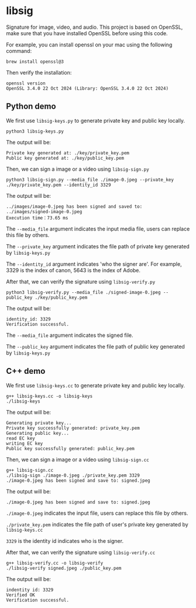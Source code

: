 # libsig
Signature for image, video, and audio. This project is based on OpenSSL, make sure that you have installed OpenSSL before using this code. 

For example, you can install openssl on your mac using the following command:

    brew install openssl@3

Then verify the installation:

    openssl version
    OpenSSL 3.4.0 22 Oct 2024 (Library: OpenSSL 3.4.0 22 Oct 2024)

## Python demo

We first use `libsig-keys.py` to generate private key and public key locally. 

    python3 libsig-keys.py

The output will be:

    Private key generated at: ./key/private_key.pem
    Public key generated at: ./key/public_key.pem

Then, we can sign a image or a video using `libsig-sign.py`

    python3 libsig-sign.py --media_file ./image-0.jpeg --private_key ./key/private_key.pem --identity_id 3329

The output will be:

    ../images/image-0.jpeg has been signed and saved to: 
    ../images/signed-image-0.jpeg
    Execution time：73.65 ms

The `--media_file` argument indicates the input media file, users can replace this file by others.

The `--private_key` argument indicates the file path of private key generated by `libsig-keys.py`

The `--identity_id` argument indicates 'who the signer are'. For example, 3329 is the index of canon, 5643 is the index of Adobe.

After that, we can verify the signature using `libsig-verify.py`

    python3 libsig-verify.py --media_file ./signed-image-0.jpeg --public_key ./key/public_key.pem

The output will be:

    identity_id: 3329
    Verification successful.

The `--media_file` argument indicates the signed file.

The `--public_key` argument indicates the file path of public key generated by `libsig-keys.py`

## C++ demo

We first use `libsig-keys.cc` to generate private key and public key locally. 

    g++ libsig-keys.cc -o libsig-keys
    ./libsig-keys
    
The output will be:

    Generating private key...
    Private key successfully generated: private_key.pem
    Generating public key...
    read EC key
    writing EC key
    Public key successfully generated: public_key.pem

Then, we can sign a image or a video using `libsig-sign.cc`

    g++ libsig-sign.cc
    ./libsig-sign ./image-0.jpeg ./private_key.pem 3329
    ./image-0.jpeg has been signed and save to: signed.jpeg
    
The output will be:

    ./image-0.jpeg has been signed and save to: signed.jpeg

`./image-0.jpeg` indicates the input file, users can replace this file by others.

`./private_key.pem` indicates the file path of user's private key generated by `libsig-keys.cc`

`3329` is the identity id indicates who is the signer.

After that, we can verify the signature using `libsig-verify.cc`

    g++ libsig-verify.cc -o libsig-verify
    ./libsig-verify signed.jpeg ./public_key.pem
    
The output will be:

    indentity id: 3329
    Verified OK
    Verification successful.
